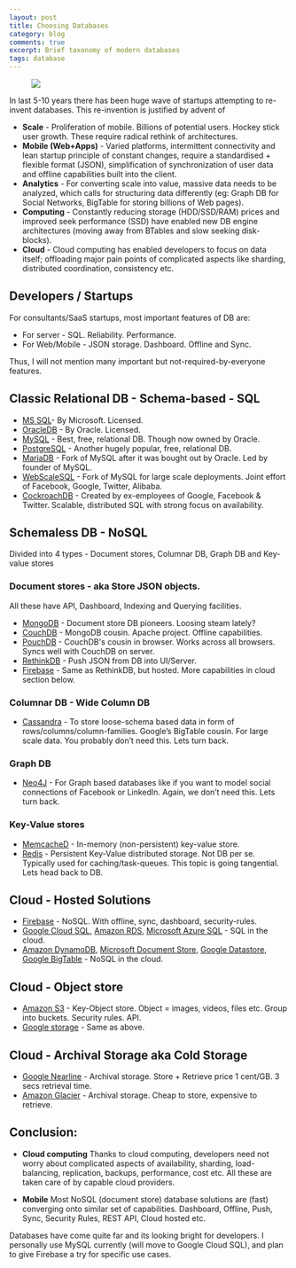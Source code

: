 ```yaml
---
layout: post
title: Choosing Databases
category: blog
comments: true
excerpt: Brief taxonomy of modern databases
tags: database
---
```


<figure>
 <a href="{{ site.url }}/images/blog/database.jpg"><img src="{{ site.url }}/images/blog/database.jpg"></a>
</figure>

In last 5-10 years there has been huge wave of startups attempting to re-invent databases. This re-invention is justified by advent of

+ **Scale** - Proliferation of mobile. Billions of potential users. Hockey stick user growth. These require radical rethink of architectures.  
+ **Mobile (Web+Apps)** - Varied platforms, intermittent connectivity and lean startup principle of constant changes, require a standardised + flexible format (JSON), simplification of synchronization of user data and offline capabilities built into the client.  
+ **Analytics** - For converting scale into value, massive data needs to be analyzed, which calls for structuring data differently (eg: Graph DB for Social Networks, BigTable for storing billions of Web pages).  
+ **Computing** - Constantly reducing storage (HDD/SSD/RAM) prices and improved seek performance (SSD) have enabled new DB engine architectures (moving away from BTables and slow seeking disk-blocks).    
+ **Cloud** - Cloud computing has enabled developers to focus on data itself; offloading major pain points of complicated aspects like sharding, distributed coordination, consistency etc.  

## Developers / Startups
For consultants/SaaS startups, most important features of DB are:  

- For server - SQL. Reliability. Performance.
- For Web/Mobile - JSON storage. Dashboard. Offline and Sync.

Thus, I will not mention many important but not-required-by-everyone features.

## Classic Relational DB - Schema-based - SQL

+ [MS SQL](http://www.microsoft.com/SQLServer‎)- By Microsoft. Licensed.
+ [OracleDB](https://www.oracle.com/database/) - By Oracle. Licensed.
+ [MySQL](http://dev.mysql.com/downloads/) - Best, free, relational DB. Though now owned by Oracle.
+ [PostgreSQL](http://www.postgresql.org/) - Another hugely popular, free, relational DB.
+ [MariaDB](https://mariadb.org/) - Fork of MySQL after it was bought out by Oracle. Led by founder of MySQL.
+ [WebScaleSQL](http://webscalesql.org) - Fork of MySQL for large scale deployments. Joint effort of Facebook, Google, Twitter, Alibaba.
+ [CockroachDB](https://www.cockroachlabs.com) - Created by ex-employees of Google, Facebook & Twitter. Scalable, distributed SQL with strong focus on availability.


## Schemaless DB - NoSQL
Divided into 4 types - Document stores, Columnar DB, Graph DB and Key-value stores

### Document stores - aka Store JSON objects.  
All these have API, Dashboard, Indexing and Querying facilities.

+ [MongoDB](https://www.mongodb.com/) - Document store DB pioneers. Loosing steam lately?
+ [CouchDB](http://couchdb.apache.org) - MongoDB cousin. Apache project. Offline capabilities.
+ [PouchDB](http://pouchdb.com) - CouchDB's cousin in browser. Works across all browsers. Syncs well with CouchDB on server.
+ [RethinkDB](https://www.rethinkdb.com/) - Push JSON from DB into UI/Server.
+ [Firebase](https://firebase.com) - Same as RethinkDB, but hosted. More capabilities in cloud section below.


### Columnar DB - Wide Column DB
+ [Cassandra](http://cassandra.apache.org/) - To store loose-schema based data in form of rows/columns/column-families. Google’s BigTable cousin. For large scale data. You probably don’t need this. Lets turn back.

### Graph DB
+ [Neo4J](http://neo4j.com) - For Graph based databases like if you want to model social connections of Facebook or LinkedIn. Again, we don’t need this. Lets turn back.

### Key-Value stores

+ [MemcacheD](https://memcached.org/) - In-memory (non-persistent) key-value store.  
+ [Redis](http://redis.io) - Persistent Key-Value distributed storage. Not DB per se. Typically used for caching/task-queues. This topic is going tangential. Lets head back to DB.


## Cloud - Hosted Solutions

+ [Firebase](https://firebase.com) - NoSQL. With offline, sync, dashboard, security-rules.
+ [Google Cloud SQL](https://cloud.google.com/sql/), [Amazon RDS](https:/aws.amazon.com/rds‎), [Microsoft Azure SQL](https://azure.microsoft.com/en-in/services/sql-database/) - SQL in the cloud.
+ [Amazon DynamoDB](https://aws.amazon.com/dynamodb/), [Microsoft Document Store](https://azure.microsoft.com/en-in/services/documentdb/), [Google Datastore](https://cloud.google.com/datastore/), [Google BigTable](https://cloud.google.com/bigtable/) - NoSQL in the cloud.

## Cloud - Object store

+ [Amazon S3](https://aws.amazon.com/s3/) - Key-Object store. Object = images, videos, files etc. Group into buckets. Security rules. API.
+ [Google storage](https://cloud.google.com/storage) -  Same as above.

## Cloud - Archival Storage aka Cold Storage

+ [Google Nearline](https://cloud.google.com/storage-nearline/) - Archival storage. Store + Retrieve price 1 cent/GB. 3 secs retrieval time.  
+ [Amazon Glacier](https://aws.amazon.com/glacier/pricing/) - Archival storage. Cheap to store, expensive to retrieve.

## Conclusion:

+ **Cloud computing**
Thanks to cloud computing, developers need not worry about complicated aspects of availability, sharding, load-balancing, replication, backups, performance, cost etc. All these are taken care of by capable cloud providers.

+ **Mobile**
Most NoSQL (document store) database solutions are (fast) converging onto similar set of capabilities. Dashboard, Offline, Push, Sync, Security Rules, REST API, Cloud hosted etc.

Databases have come quite far and its looking bright for developers. I personally use MySQL currently (will move to Google Cloud SQL), and plan to give Firebase a try for specific use cases.
